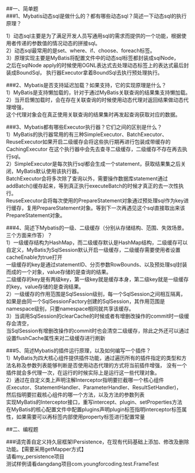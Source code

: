 ##一、简单题  
###1、Mybatis动态sql是做什么的？都有哪些动态sql？简述一下动态sql的执行原理？  

1）动态sql主要是为了满足开发人员写通用sql的需求而提供的一个功能，根据使用者传递的参数值的情况动态的拼接sql。    
2）动态sql最常用的是set、where、if、choose、foreach标签。  
3）原理实现主要是MyBatis将配置文件中的动态sql标签都封装成sqlNode，  
之后在sqlNode apply的时候使用OGNL表达式去处理动态标签上的表达式最后封装成BoundSql，
执行器Executor拿着BoundSql去执行预处理执行。  

###2、Mybatis是否支持延迟加载？如果支持，它的实现原理是什么？  
1）MyBatis是支持懒加载的，针对于通过MyBatis关联查询的结果集支持懒加载。  
2）当开启懒加载时，会在存在关联查询的时候使用动态代理对返回结果做动态代理增强，  
这个代理对象会在真正使用关联查询的结果集时再发起查询获取对应的数据。  

###3、Mybatis都有哪些Executor执行器？它们之间的区别是什么？  
1）MyBatis的执行器常用的有三种SimpleExecutor、BatchExecutor、ReuseExecutor如果开启二级缓存会将这些执行期再进行包装成带缓存的CachingExecutor
在这个执行器中会先去查寻二级缓存，二级缓存不存在再去执行sql。  
2）SimpleExecutor是每次执行sql都会生成一个statement，获取结果集之后关闭，MyBatis默认使用该执行器。  
BatchExecutor会将多次除了查询以外，需要操作数据库statement通过addBatch()缓存起来，等到真正执行executeBatch的时候才真正的去一次性执行。  
ReuseExecutor会将每次使用的PrepareStatement对象通过预处理sql作为key进行缓存，复用PrepareStatement对象。等到下一次再遇见这个sql直接取出来该PrepareStatement对象。    

###4、简述下Mybatis的一级、二级缓存（分别从存储结构、范围、失效场景。三个方面来作答）？  
1）一级缓存结构为HashMap，而二级缓存默认是HashMap结构，二级缓存可以自定义，MyBatis为SqlSession默认开启一级缓存，二级缓存需要使用者设置cacheEnable为true打开    
一级缓存的key是通过statementID、分页参数RowBounds、以及预处理sql封装而成的一个对象，value存储的是查询的结果。    
二级缓存的key是有两级key，第一级key就是缓存本身，第二级key就是一级缓存的key。value存储的是查询结果。  
2）一级缓存的作用范围是SqlSession级别，每一个SqlSession之间相互隔离，  
如果是由同一个SqlSessionFactory创建的SqlSession，其作用范围是namespace级别，只要namespace相同就共享该缓存。  
3）当调用SqlSession的clearCache的时候或者有增删改操作的commit时一级缓存会清空，  
当SqlSession有增删改操作的commit时也会清空二级缓存，除此之外还可以通过设置flushCache属性来对二级缓存进行刷新  


###5、简述Mybatis的插件运行原理，以及如何编写一个插件？  
1）MyBatis为四大核心组件提供插件功能，通过遍历所有的插件指定的类型和方法名称及参数列表能够判断是否使用动态代理的方式将当前插件增强，
没有一个插件就会多代理一次，在运行的时候实际上是运行这一些代理对象。    
2）通过在自定义类上声明注解Interceptor指明要拦截哪一个核心组件(Executor、StatementHandler、ParameterHandler、ResultSetHandler)，  
然后指明要拦截核心组件的哪一个方法，以及方法的参数列表  
实现MyBatis的Interceptor接口，重写intercept、plugin、setProperties方法  
在MyBatis的核心配置文件中配置plugins声明plugin标签指明interceptor标签属性，如果需要可以再标签内部使用property标签进行配置常量  

##二、编程题  

###请完善自定义持久层框架IPersistence，在现有代码基础上添加、修改及删除功能。【需要采用getMapper方式】  
请看my_persistence项目  
测试样例请看dangdang项目com.youngforcoding.test.FrameTest
